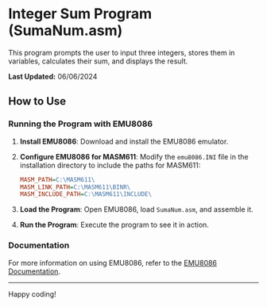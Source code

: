 # Integer Sum Program (SumaNum.asm)

This program prompts the user to input three integers, stores them in variables, calculates their sum, and displays the result.

**Last Updated:** 06/06/2024

## How to Use

### Running the Program with EMU8086

1. **Install EMU8086**: Download and install the EMU8086 emulator.

2. **Configure EMU8086 for MASM611**: Modify the `emu8086.INI` file in the installation directory to include the paths for MASM611:
    ```ini
    MASM_PATH=C:\MASM611\
    MASM_LINK_PATH=C:\MASM611\BINR\
    MASM_INCLUDE_PATH=C:\MASM611\INCLUDE\
    ```

3. **Load the Program**: Open EMU8086, load `SumaNum.asm`, and assemble it.

4. **Run the Program**: Execute the program to see it in action.

### Documentation

For more information on using EMU8086, refer to the [EMU8086 Documentation](https://jbwyatt.com/253/emu/help.html). 


---

Happy coding!
